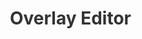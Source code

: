<style>
.demo-title {
    color: #333;
    text-align: center;
}

.sheet-container {
    min-width: 1200px;
    min-height: 1400px;
    max-width: 2000px;
    margin: auto;
}

#iced {
    max-width: 2000px; 
}

#unsupported-warning {
    display: none;
    text-align: center;
    font-size: 1.2em;
    color: red;
    padding: 20px;
    background-color: #f9eaea;
    border: 1px solid #d4a5a5;
    border-radius: 5px;
    max-width: 800px;
}

#unsupported-warning img {
    width: 150px;
    height: auto;
    margin-top: 10px;
}
</style>

<div class="sheet-container">
    <h1 class="demo-title">Overlay Editor</h1>
    <div id="unsupported-warning">
        <p>Your browser does not support WebGPU.</p>
        <p>Please use a WebGPU-supported browser, such as the latest version of Chrome.</p>
        <img src="./webgpu.svg" alt="WebGPU not supported">
    </div>
    <canvas id="iced" width="1750" height="1750"></canvas>
</div>

<script type="text/javascript">
(async () => {
  // Feature detection for WebGPU
  if (!navigator.gpu) {
    document.getElementById('iced').style.display = 'none';
    document.getElementById('unsupported-warning').style.display = 'block';
    return;
  }

  // In different environments, the path is different
  const paths = [
    '../js/overlay_editor/editor.js',
    './js/overlay_editor/editor.js',
    '/js/overlay_editor/editor.js'
  ];

  async function fileExists(path) {
    try {
      const response = await fetch(path, { method: 'HEAD' });
      return response.ok;
    } catch (e) {
      return false;
    }
  }

  for (const path of paths) {
    if (await fileExists(path)) {
      const script = document.createElement('script');
      script.type = 'module';
      script.src = path;
      script.defer = true;
      document.head.appendChild(script);
      break;
    }
  }

})();
</script>

